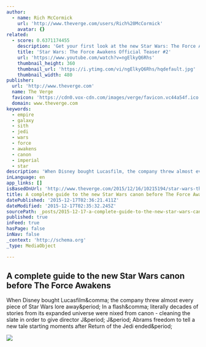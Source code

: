 ```yaml
---
author:
  - name: Rich McCormick
    url: 'http://www.theverge.com/users/Rich%20McCormick'
    avatar: {}
related:
  - score: 0.6371174455
    description: 'Get your first look at the new Star Wars: The Force Awakens teaser #2! Lucasfilm and visionary director J.J. Abrams join forces to take you back again to a galaxy far, far away as "Star Wars" returns to the big screen with "Star Wars: The Force Awakens."'
    title: 'Star Wars: The Force Awakens Official Teaser #2'
    url: 'https://www.youtube.com/watch?v=ngElkyQ6Rhs'
    thumbnail_height: 360
    thumbnail_url: 'https://i.ytimg.com/vi/ngElkyQ6Rhs/hqdefault.jpg'
    thumbnail_width: 480
publisher:
  url: 'http://www.theverge.com'
  name: The Verge
  favicon: 'https://cdn0.vox-cdn.com/images/verge/favicon.vc44a54f.ico'
  domain: www.theverge.com
keywords:
  - empire
  - galaxy
  - sith
  - jedi
  - wars
  - force
  - awakens
  - canon
  - imperial
  - star
description: 'When Disney bought Lucasfilm, the company threw almost every piece of Star Wars lore away. In a flash, literally decades of stories from its expanded universe were nixed from canon - cleaning the slate in order to give director J. J. Abrams freedom to tell a new tale starting moments after Return of the Jedi ended.'
inLanguage: en
app_links: []
isBasedOnUrl: 'http://www.theverge.com/2015/12/16/10215194/star-wars-the-force-awakens-guide-canon'
title: A complete guide to the new Star Wars canon before The Force Awakens
datePublished: '2015-12-17T02:36:21.411Z'
dateModified: '2015-12-17T02:35:32.245Z'
sourcePath: _posts/2015-12-17-a-complete-guide-to-the-new-star-wars-canon-before-the-force.md
published: true
inFeed: true
hasPage: false
inNav: false
_context: 'http://schema.org'
_type: MediaObject

---
```

<article style=""><h1>A complete guide to the new Star Wars canon before The Force Awakens</h1><p>When Disney bought Lucasfilm&amp;comma; the company threw almost every piece of Star Wars lore away&amp;period; In a flash&amp;comma; literally decades of stories from its expanded universe were nixed from canon - cleaning the slate in order to give director J&amp;period; J&amp;period; Abrams freedom to tell a new tale starting moments after Return of the Jedi ended&amp;period;</p><img src="https://cdn0.vox-cdn.com/thumbor/NMo1CAotj7jD-h8m3-QCat4JnY4=/cdn0.vox-cdn.com/uploads/chorus_asset/file/5193925/mr0170_a69c0abe.0.jpeg" /></article>